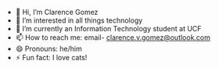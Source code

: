 - 👋 Hi, I’m Clarence Gomez
- 👀 I’m interested in all things technology
- 🌱 I’m currently an Information Technology student at UCF
- 📫 How to reach me: email- clarence.v.gomez@outlook.com
- 😄 Pronouns: he/him
- ⚡ Fun fact: I love cats!

<!---
cl495931/cl495931 is a ✨ special ✨ repository because its `README.md` (this file) appears on your GitHub profile.
You can click the Preview link to take a look at your changes.
--->
